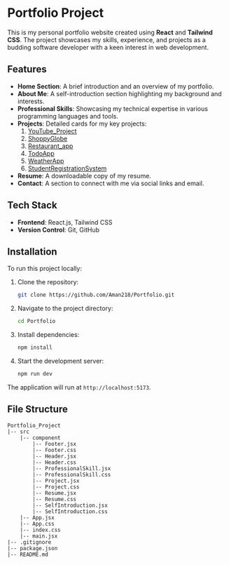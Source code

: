 # Portfolio Project

This is my personal portfolio website created using **React** and **Tailwind CSS**. The project showcases my skills, experience, and projects as a budding software developer with a keen interest in web development.

## Features

- **Home Section**: A brief introduction and an overview of my portfolio.
- **About Me**: A self-introduction section highlighting my background and interests.
- **Professional Skills**: Showcasing my technical expertise in various programming languages and tools.
- **Projects**: Detailed cards for my key projects:
  1. [YouTube_Project](#)
  2. [ShoppyGlobe](#)
  3. [Restaurant_app](#)
  4. [TodoApp](#)
  5. [WeatherApp](#)
  6. [StudentRegistrationSystem](#)
- **Resume**: A downloadable copy of my resume.
- **Contact**: A section to connect with me via social links and email.

## Tech Stack

- **Frontend**: React.js, Tailwind CSS
- **Version Control**: Git, GitHub

## Installation

To run this project locally:

1. Clone the repository:
   ```bash
   git clone https://github.com/Aman218/Portfolio.git
   ```

2. Navigate to the project directory:
   ```bash
   cd Portfolio
   ```

3. Install dependencies:
   ```bash
   npm install
   ```

4. Start the development server:
   ```bash
   npm run dev
   ```

The application will run at `http://localhost:5173`.

## File Structure

```
Portfolio_Project
|-- src
    |-- component
        |-- Footer.jsx
        |-- Footer.css
        |-- Header.jsx
        |-- Header.css
        |-- ProfessionalSkill.jsx
        |-- ProfessionalSkill.css
        |-- Project.jsx
        |-- Project.css
        |-- Resume.jsx
        |-- Resume.css
        |-- SelfIntroduction.jsx
        |-- SelfIntroduction.css
    |-- App.jsx
    |-- App.css
    |-- index.css
    |-- main.jsx
|-- .gitignore
|-- package.json
|-- README.md
```